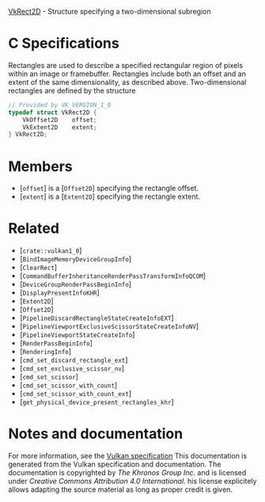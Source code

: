 [VkRect2D](https://www.khronos.org/registry/vulkan/specs/1.3-extensions/man/html/VkRect2D.html) - Structure specifying a two-dimensional subregion

# C Specifications
Rectangles are used to describe a specified rectangular region of pixels
within an image or framebuffer.
Rectangles include both an offset and an extent of the same dimensionality,
as described above.
Two-dimensional rectangles are defined by the structure
```c
// Provided by VK_VERSION_1_0
typedef struct VkRect2D {
    VkOffset2D    offset;
    VkExtent2D    extent;
} VkRect2D;
```

# Members
- [`offset`] is a [`Offset2D`] specifying the rectangle offset.
- [`extent`] is a [`Extent2D`] specifying the rectangle extent.

# Related
- [`crate::vulkan1_0`]
- [`BindImageMemoryDeviceGroupInfo`]
- [`ClearRect`]
- [`CommandBufferInheritanceRenderPassTransformInfoQCOM`]
- [`DeviceGroupRenderPassBeginInfo`]
- [`DisplayPresentInfoKHR`]
- [`Extent2D`]
- [`Offset2D`]
- [`PipelineDiscardRectangleStateCreateInfoEXT`]
- [`PipelineViewportExclusiveScissorStateCreateInfoNV`]
- [`PipelineViewportStateCreateInfo`]
- [`RenderPassBeginInfo`]
- [`RenderingInfo`]
- [`cmd_set_discard_rectangle_ext`]
- [`cmd_set_exclusive_scissor_nv`]
- [`cmd_set_scissor`]
- [`cmd_set_scissor_with_count`]
- [`cmd_set_scissor_with_count_ext`]
- [`get_physical_device_present_rectangles_khr`]

# Notes and documentation
For more information, see the [Vulkan specification](https://www.khronos.org/registry/vulkan/specs/1.3-extensions/html/vkspec.html)
This documentation is generated from the Vulkan specification and documentation.
The documentation is copyrighted by *The Khronos Group Inc.* and is licensed under *Creative Commons Attribution 4.0 International*.
his license explicitely allows adapting the source material as long as proper credit is given.
        